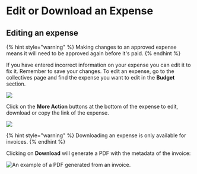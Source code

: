 # Edit or Download an Expense

## Editing an expense

{% hint style="warning" %}
Making changes to an approved expense means it will need to be approved again before it's paid.
{% endhint %}

If you have entered incorrect information on your expense you can edit it to fix it. Remember to save your changes. To edit an expense, go to the collectives page and find the expense you want to edit in the **Budget** section.&#x20;

![](../.gitbook/assets/expensesandgettingpaid\_editordownload\_findexpense\_2022-05-27.gif)

Click on the **More Action** buttons at the bottom of the expense to edit, download or copy the link of the expense.



![](../.gitbook/assets/expensesandgettingpaid\_editordownload\_moreactions\_2022-05-27.gif.png)

{% hint style="warning" %}
Downloading an expense is only available for invoices.
{% endhint %}

Clicking on **Download** will generate a PDF with the metadata of the invoice:

![An example of a PDF generated from an invoice.](../.gitbook/assets/expenses-and-getting-paid\_edit-an-expense\_download-expense-result\_2020-07-13.png)
